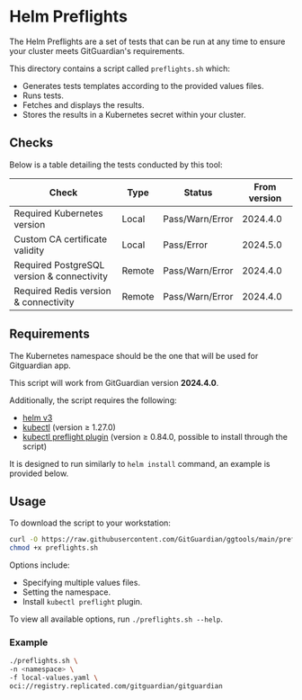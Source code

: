 # Helm Preflights

The Helm Preflights are a set of tests that can be run at any time to ensure your cluster meets GitGuardian's requirements.

This directory contains a script called `preflights.sh` which:
- Generates tests templates according to the provided values files.
- Runs tests.
- Fetches and displays the results.
- Stores the results in a Kubernetes secret within your cluster.

## Checks

Below is a table detailing the tests conducted by this tool:

| Check                                   | Type   | Status          | From version
|-----------------------------------------|--------|-----------------|--------------
| Required Kubernetes version             | Local  | Pass/Warn/Error | 2024.4.0
| Custom CA certificate validity          | Local  | Pass/Error | 2024.5.0
| Required PostgreSQL version & connectivity | Remote | Pass/Warn/Error | 2024.4.0
| Required Redis version & connectivity   | Remote | Pass/Warn/Error | 2024.4.0

## Requirements

The Kubernetes namespace should be the one that will be used for Gitguardian app.

This script will work from GitGuardian version **2024.4.0**.

Additionally, the script requires the following:
- [helm v3](https://helm.sh/docs/intro/install/)
- [kubectl](https://kubernetes.io/docs/tasks/tools/#kubectl) (version ≥ 1.27.0)
- [kubectl preflight plugin](https://troubleshoot.sh/docs/#installation) (version ≥ 0.84.0, possible to install through the script)

It is designed to run similarly to `helm install` command, an example is provided below.

## Usage

To download the script to your workstation:

```bash
curl -O https://raw.githubusercontent.com/GitGuardian/ggtools/main/preflights-helm/helm-preflights/preflights.sh
chmod +x preflights.sh 
```

Options include:
- Specifying multiple values files.
- Setting the namespace.
- Install `kubectl preflight` plugin.

To view all available options, run `./preflights.sh --help`.

### Example

```bash
./preflights.sh \
-n <namespace> \
-f local-values.yaml \
oci://registry.replicated.com/gitguardian/gitguardian
```
